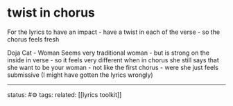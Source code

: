 # twist in chorus

For the lyrics to have an impact - have a twist in each of the verse - so the chorus feels fresh

Doja Cat - Woman 
Seems very traditional woman - but is strong on the inside in verse - so it feels very different when in chorus she still says that she want to be your woman - not like the first chorus - were she just feels submissive (I might have gotten the lyrics wrongly)



---
status: #⚙️ 
tags: 
related: [[lyrics toolkit]]
